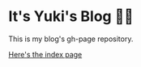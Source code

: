 # It's Yuki's Blog 👨‍💻
This is my blog's gh-page repository.

[Here's the index page](https://yukisato.dev/)
